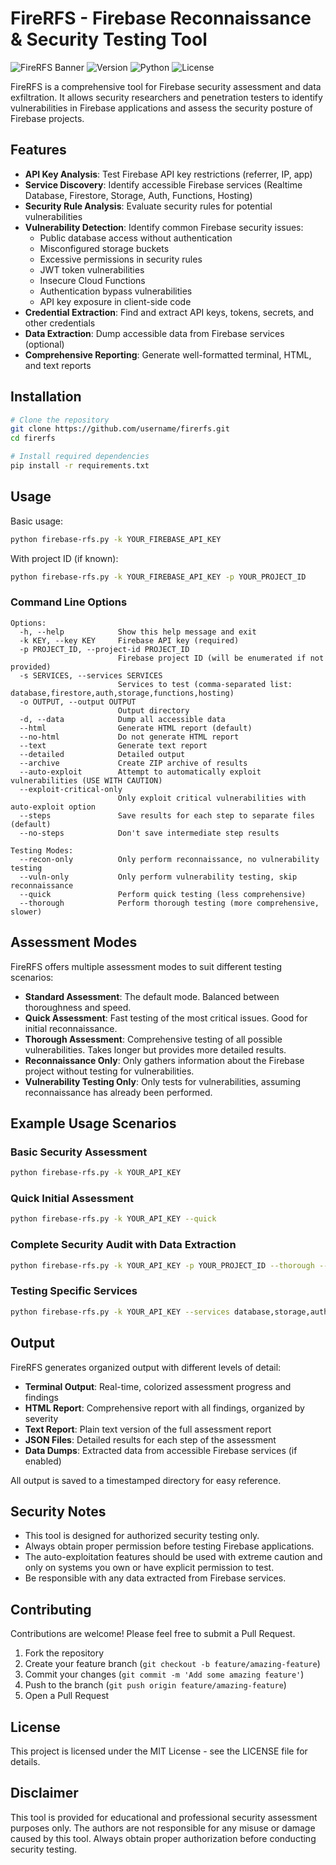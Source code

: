 # FireRFS - Firebase Reconnaissance & Security Testing Tool

![FireRFS Banner](https://img.shields.io/badge/FireRFS-Firebase%20Security%20Testing-red)
![Version](https://img.shields.io/badge/Version-1.1.0-blue)
![Python](https://img.shields.io/badge/Python-3.7%2B-yellow)
![License](https://img.shields.io/badge/License-MIT-green)

FireRFS is a comprehensive tool for Firebase security assessment and data exfiltration. It allows security researchers and penetration testers to identify vulnerabilities in Firebase applications and assess the security posture of Firebase projects.

## Features

- **API Key Analysis**: Test Firebase API key restrictions (referrer, IP, app)
- **Service Discovery**: Identify accessible Firebase services (Realtime Database, Firestore, Storage, Auth, Functions, Hosting)
- **Security Rule Analysis**: Evaluate security rules for potential vulnerabilities
- **Vulnerability Detection**: Identify common Firebase security issues:
  - Public database access without authentication
  - Misconfigured storage buckets
  - Excessive permissions in security rules
  - JWT token vulnerabilities
  - Insecure Cloud Functions
  - Authentication bypass vulnerabilities
  - API key exposure in client-side code
- **Credential Extraction**: Find and extract API keys, tokens, secrets, and other credentials
- **Data Extraction**: Dump accessible data from Firebase services (optional)
- **Comprehensive Reporting**: Generate well-formatted terminal, HTML, and text reports

## Installation

```bash
# Clone the repository
git clone https://github.com/username/firerfs.git
cd firerfs

# Install required dependencies
pip install -r requirements.txt
```

## Usage

Basic usage:

```bash
python firebase-rfs.py -k YOUR_FIREBASE_API_KEY
```

With project ID (if known):

```bash
python firebase-rfs.py -k YOUR_FIREBASE_API_KEY -p YOUR_PROJECT_ID
```

### Command Line Options

```
Options:
  -h, --help            Show this help message and exit
  -k KEY, --key KEY     Firebase API key (required)
  -p PROJECT_ID, --project-id PROJECT_ID
                        Firebase project ID (will be enumerated if not provided)
  -s SERVICES, --services SERVICES
                        Services to test (comma-separated list: database,firestore,auth,storage,functions,hosting)
  -o OUTPUT, --output OUTPUT
                        Output directory
  -d, --data            Dump all accessible data
  --html                Generate HTML report (default)
  --no-html             Do not generate HTML report
  --text                Generate text report
  --detailed            Detailed output
  --archive             Create ZIP archive of results
  --auto-exploit        Attempt to automatically exploit vulnerabilities (USE WITH CAUTION)
  --exploit-critical-only
                        Only exploit critical vulnerabilities with auto-exploit option
  --steps               Save results for each step to separate files (default)
  --no-steps            Don't save intermediate step results

Testing Modes:
  --recon-only          Only perform reconnaissance, no vulnerability testing
  --vuln-only           Only perform vulnerability testing, skip reconnaissance
  --quick               Perform quick testing (less comprehensive)
  --thorough            Perform thorough testing (more comprehensive, slower)
```

## Assessment Modes

FireRFS offers multiple assessment modes to suit different testing scenarios:

- **Standard Assessment**: The default mode. Balanced between thoroughness and speed.
- **Quick Assessment**: Fast testing of the most critical issues. Good for initial reconnaissance.
- **Thorough Assessment**: Comprehensive testing of all possible vulnerabilities. Takes longer but provides more detailed results.
- **Reconnaissance Only**: Only gathers information about the Firebase project without testing for vulnerabilities.
- **Vulnerability Testing Only**: Only tests for vulnerabilities, assuming reconnaissance has already been performed.

## Example Usage Scenarios

### Basic Security Assessment
```bash
python firebase-rfs.py -k YOUR_API_KEY
```

### Quick Initial Assessment
```bash
python firebase-rfs.py -k YOUR_API_KEY --quick
```

### Complete Security Audit with Data Extraction
```bash
python firebase-rfs.py -k YOUR_API_KEY -p YOUR_PROJECT_ID --thorough --data --text --archive
```

### Testing Specific Services
```bash
python firebase-rfs.py -k YOUR_API_KEY --services database,storage,auth
```

## Output

FireRFS generates organized output with different levels of detail:

- **Terminal Output**: Real-time, colorized assessment progress and findings
- **HTML Report**: Comprehensive report with all findings, organized by severity
- **Text Report**: Plain text version of the full assessment report
- **JSON Files**: Detailed results for each step of the assessment
- **Data Dumps**: Extracted data from accessible Firebase services (if enabled)

All output is saved to a timestamped directory for easy reference.

## Security Notes

- This tool is designed for authorized security testing only.
- Always obtain proper permission before testing Firebase applications.
- The auto-exploitation features should be used with extreme caution and only on systems you own or have explicit permission to test.
- Be responsible with any data extracted from Firebase services.

## Contributing

Contributions are welcome! Please feel free to submit a Pull Request.

1. Fork the repository
2. Create your feature branch (`git checkout -b feature/amazing-feature`)
3. Commit your changes (`git commit -m 'Add some amazing feature'`)
4. Push to the branch (`git push origin feature/amazing-feature`)
5. Open a Pull Request

## License

This project is licensed under the MIT License - see the LICENSE file for details.

## Disclaimer

This tool is provided for educational and professional security assessment purposes only. The authors are not responsible for any misuse or damage caused by this tool. Always obtain proper authorization before conducting security testing.
